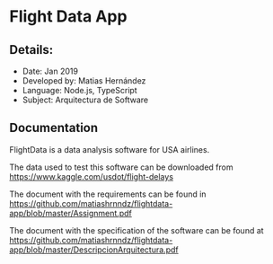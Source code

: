 # Flight Data App

## Details:

- Date: Jan 2019
- Developed by: Matias Hernández
- Language: Node.js, TypeScript
- Subject: Arquitectura de Software

## Documentation

FlightData is a data analysis software for USA airlines.

The data used to test this software can be downloaded from https://www.kaggle.com/usdot/flight-delays

The document with the requirements can be found in https://github.com/matiashrnndz/flightdata-app/blob/master/Assignment.pdf

The document with the specification of the software can be found at https://github.com/matiashrnndz/flightdata-app/blob/master/DescripcionArquitectura.pdf
